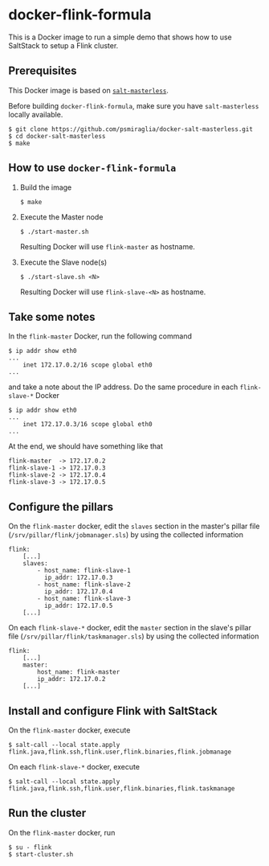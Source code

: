 # docker-flink-formula

This is a Docker image to run a simple demo that shows how to use SaltStack
to setup a Flink cluster.

## Prerequisites

This Docker image is based on
[`salt-masterless`](https://github.com/psmiraglia/docker-salt-masterless).

Before building `docker-flink-formula`, make sure you have `salt-masterless`
locally available.

    $ git clone https://github.com/psmiraglia/docker-salt-masterless.git
    $ cd docker-salt-masterless
    $ make

## How to use `docker-flink-formula`

1.  Build the image

        $ make

2.  Execute the Master node

        $ ./start-master.sh

    Resulting Docker will use `flink-master` as hostname.

3.  Execute the Slave node(s)

        $ ./start-slave.sh <N>

    Resulting Docker will use `flink-slave-<N>` as hostname.

## Take some notes

In the `flink-master` Docker, run the following command

    $ ip addr show eth0
    ...
        inet 172.17.0.2/16 scope global eth0
    ...

and take a note about the IP address. Do the same procedure in each
`flink-slave-*` Docker

    $ ip addr show eth0
    ...
        inet 172.17.0.3/16 scope global eth0
    ...

At the end, we should have something like that

    flink-master  -> 172.17.0.2
    flink-slave-1 -> 172.17.0.3
    flink-slave-2 -> 172.17.0.4
    flink-slave-3 -> 172.17.0.5

## Configure the pillars

On the `flink-master` docker, edit the `slaves` section in the master's pillar
file (`/srv/pillar/flink/jobmanager.sls`) by using the collected
information

    flink:
        [...]
        slaves:
            - host_name: flink-slave-1
              ip_addr: 172.17.0.3
            - host_name: flink-slave-2
              ip_addr: 172.17.0.4
            - host_name: flink-slave-3
              ip_addr: 172.17.0.5
        [...]


On each `flink-slave-*` docker, edit the `master` section in the slave's
pillar file (`/srv/pillar/flink/taskmanager.sls`) by using the collected
information

    flink:
        [...]
        master:
            host_name: flink-master
            ip_addr: 172.17.0.2
        [...]

## Install and configure Flink with SaltStack

On the `flink-master` docker, execute

    $ salt-call --local state.apply flink.java,flink.ssh,flink.user,flink.binaries,flink.jobmanage

On each `flink-slave-*` docker, execute

    $ salt-call --local state.apply flink.java,flink.ssh,flink.user,flink.binaries,flink.taskmanage

## Run the cluster

On the `flink-master` docker, run

    $ su - flink
    $ start-cluster.sh

